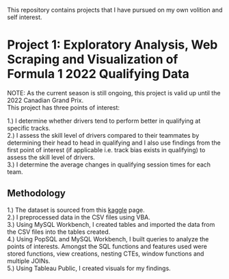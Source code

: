 This repository contains projects that I have pursued on my own volition and self interest.

# Project 1: Exploratory Analysis, Web Scraping and Visualization of Formula 1 2022 Qualifying Data  

NOTE: As the current season is still ongoing, this project is valid up until the 2022 Canadian Grand Prix.  
This project has three points of interest: 

1.) I determine whether drivers tend to perform better in qualifying at specific tracks.  
2.) I assess the skill level of drivers compared to their teammates by determining their head to head in qualifying and I also use findings from the first point of interest (if applicable i.e. track bias exists in qualifying) to assess the skill level of drivers.  
3.) I determine the average changes in qualifying session times for each team.  
  
## Methodology  
1.) The dataset is sourced from this [kaggle](https://www.kaggle.com/code/anandaramg/f1-champ-eda-classification-100-accuracy/data?select=circuits.csv) page.    
2.) I preprocessed data in the CSV files using VBA.    
3.) Using MySQL Workbench, I created tables and imported the data from the CSV files into the tables created.  
4.) Using PopSQL and MySQL Workbench, I built queries to analyze the points of interests. Amongst the SQL functions and features used were stored functions, view   creations, nesting CTEs, window functions and multiple JOINs.  
5.) Using Tableau Public, I created visuals for my findings.

